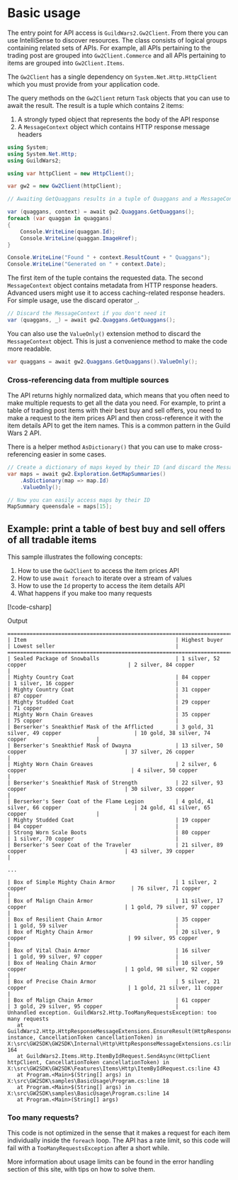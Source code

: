 # Basic usage

The entry point for API access is `GuildWars2.Gw2Client`. From there you can use IntelliSense to discover resources. The class consists of logical groups containing related sets of APIs. For example, all APIs pertaining to the trading post are grouped into `Gw2Client.Commerce` and all APIs pertaining to items are grouped into `Gw2Client.Items`.

The `Gw2Client` has a single dependency on `System.Net.Http.HttpClient` which you must provide from your application code.

The query methods on the `Gw2Client` return `Task` objects that you can use to await the result. The result is a tuple which contains 2 items:

1. A strongly typed object that represents the body of the API response
2. A `MessageContext` object which contains HTTP response message headers

``` csharp
using System;
using System.Net.Http;
using GuildWars2;

using var httpClient = new HttpClient();

var gw2 = new Gw2Client(httpClient);

// Awaiting GetQuaggans results in a tuple of Quaggans and a MessageContext

var (quaggans, context) = await gw2.Quaggans.GetQuaggans();
foreach (var quaggan in quaggans)
{
    Console.WriteLine(quaggan.Id);
    Console.WriteLine(quaggan.ImageHref);
}

Console.WriteLine("Found " + context.ResultCount + " Quaggans");
Console.WriteLine("Generated on " + context.Date);
```

The first item of the tuple contains the requested data. The second `MessageContext` object contains metadata from HTTP response headers. Advanced users might use it to access caching-related response headers. For simple usage, use the discard operator `_`.

``` csharp
// Discard the MessageContext if you don't need it
var (quaggans, _) = await gw2.Quaggans.GetQuaggans();
```

You can also use the `ValueOnly()` extension method to discard the `MessageContext` object. This is just a convenience method to make the code more readable.

``` csharp
var quaggans = await gw2.Quaggans.GetQuaggans().ValueOnly();
```

### Cross-referencing data from multiple sources

The API returns highly normalized data, which means that you often need to make multiple requests to get all the data you need. For example, to print a table of trading post items with their best buy and sell offers, you need to make a request to the item prices API and then cross-reference it with the item details API to get the item names. This is a common pattern in the Guild Wars 2 API.

There is a helper method `AsDictionary()` that you can use to make cross-referencing easier in some cases.

``` csharp
// Create a dictionary of maps keyed by their ID (and discard the MessageContext)
var maps = await gw2.Exploration.GetMapSummaries()
    .AsDictionary(map => map.Id)
    .ValueOnly();

// Now you can easily access maps by their ID
MapSummary queensdale = maps[15];
```

## Example: print a table of best buy and sell offers of all tradable items

This sample illustrates the following concepts:

1. How to use the `Gw2Client` to access the item prices API
2. How to use `await foreach` to iterate over a stream of values
3. How to use the `Id` property to access the item details API
4. What happens if you make too many requests

[!code-csharp[](../../samples/BasicUsage/Program.cs)]

Output

``` text
================================================================================================================================================================
| Item                                               | Highest buyer                                      | Lowest seller                                      |
================================================================================================================================================================
| Sealed Package of Snowballs                        | 1 silver, 52 copper                                | 2 silver, 84 copper                                |
| Mighty Country Coat                                | 84 copper                                          | 1 silver, 16 copper                                |
| Mighty Country Coat                                | 31 copper                                          | 87 copper                                          |
| Mighty Studded Coat                                | 29 copper                                          | 71 copper                                          |
| Mighty Worn Chain Greaves                          | 35 copper                                          | 75 copper                                          |
| Berserker's Sneakthief Mask of the Afflicted       | 3 gold, 31 silver, 49 copper                       | 10 gold, 38 silver, 74 copper                      |
| Berserker's Sneakthief Mask of Dwayna              | 13 silver, 50 copper                               | 37 silver, 26 copper                               |
| Mighty Worn Chain Greaves                          | 2 silver, 6 copper                                 | 4 silver, 50 copper                                |
| Berserker's Sneakthief Mask of Strength            | 22 silver, 93 copper                               | 30 silver, 33 copper                               |
| Berserker's Seer Coat of the Flame Legion          | 4 gold, 41 silver, 66 copper                       | 24 gold, 41 silver, 65 copper                      |
| Mighty Studded Coat                                | 19 copper                                          | 84 copper                                          |
| Strong Worn Scale Boots                            | 80 copper                                          | 1 silver, 70 copper                                |
| Berserker's Seer Coat of the Traveler              | 21 silver, 89 copper                               | 43 silver, 39 copper                               |

...

| Box of Simple Mighty Chain Armor                   | 1 silver, 2 copper                                 | 76 silver, 71 copper                               |
| Box of Malign Chain Armor                          | 11 silver, 17 copper                               | 1 gold, 79 silver, 97 copper                       |
| Box of Resilient Chain Armor                       | 35 copper                                          | 1 gold, 59 silver                                  |
| Box of Mighty Chain Armor                          | 20 silver, 9 copper                                | 99 silver, 95 copper                               |
| Box of Vital Chain Armor                           | 16 silver                                          | 1 gold, 99 silver, 97 copper                       |
| Box of Healing Chain Armor                         | 10 silver, 59 copper                               | 1 gold, 98 silver, 92 copper                       |
| Box of Precise Chain Armor                         | 5 silver, 21 copper                                | 1 gold, 21 silver, 11 copper                       |
| Box of Malign Chain Armor                          | 61 copper                                          | 3 gold, 29 silver, 95 copper                       |
Unhandled exception. GuildWars2.Http.TooManyRequestsException: too many requests
   at GuildWars2.Http.HttpResponseMessageExtensions.EnsureResult(HttpResponseMessage instance, CancellationToken cancellationToken) in X:\src\GW2SDK\GW2SDK\Internal\Http\HttpResponseMessageExtensions.cs:line 164
   at GuildWars2.Items.Http.ItemByIdRequest.SendAsync(HttpClient httpClient, CancellationToken cancellationToken) in X:\src\GW2SDK\GW2SDK\Features\Items\Http\ItemByIdRequest.cs:line 43
   at Program.<Main>$(String[] args) in X:\src\GW2SDK\samples\BasicUsage\Program.cs:line 18
   at Program.<Main>$(String[] args) in X:\src\GW2SDK\samples\BasicUsage\Program.cs:line 14
   at Program.<Main>(String[] args)
```

### Too many requests?

This code is not optimized in the sense that it makes a request for each item individually inside the `foreach` loop. The API has a rate limit, so this code will fail with a `TooManyRequestsException` after a short while.

More information about usage limits can be found in the error handling section of this site, with tips on how to solve them.
